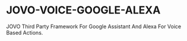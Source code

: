 # JOVO-VOICE-GOOGLE-ALEXA
JOVO Third Party Framework For Google Assistant And Alexa For Voice Based Actions.
